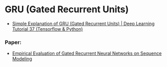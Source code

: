 # GRU (Gated Recurrent Units)

- [Simple Explanation of GRU (Gated Recurrent Units) | Deep Learning Tutorial 37 (Tensorflow & Python)](https://www.youtube.com/watch?v=tOuXgORsXJ4)

### Paper:
- [Empirical Evaluation of Gated Recurrent Neural Networks on Sequence Modeling](https://arxiv.org/abs/1412.3555)
